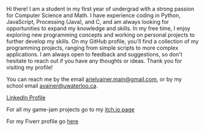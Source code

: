 Hi there! I am a student in my first year of undergrad with a strong passion for Computer Science and Math. I have experience coding in Python, JavaScript, Processing (Java), and C, and am always looking for opportunities to expand my knowledge and skills. In my free time, I enjoy exploring new programming concepts and working on personal projects to further develop my skills. On my GitHub profile, you'll find a collection of my programming projects, ranging from simple scripts to more complex applications. I am always open to feedback and suggestions, so don't hesitate to reach out if you have any thoughts or ideas. Thank you for visiting my profile!

You can reach me by the email arielvainer.main@gmail.com, or by my school email avainer@uwaterloo.ca.

[LinkedIn Profile](https://www.linkedin.com/in/arielvainer/)

For all my game-jam projects go to my [itch.io page](https://arielvainer.itch.io/)

For my Fiverr profile go [here](https://www.fiverr.com/arielvainer/)

<!---
VainerAriel/VainerAriel is a ✨ special ✨ repository because its `README.md` (this file) appears on your GitHub profile.
You can click the Preview link to take a look at your changes.
--->
